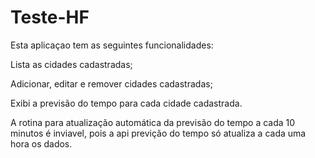 # Teste-HF
Esta aplicaçao tem as seguintes funcionalidades:

  Lista as cidades cadastradas;
  
  Adicionar, editar e remover cidades cadastradas;
  
  Exibi a previsão do tempo para cada cidade cadastrada.

A rotina para atualização automática da previsão do tempo a cada 10 minutos é inviavel,
pois a api previção do tempo só atualiza a cada uma hora os dados.
